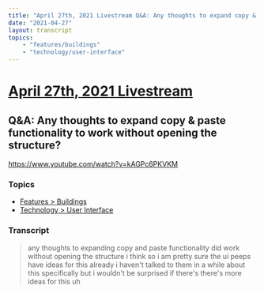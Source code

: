 ```yaml
---
title: "April 27th, 2021 Livestream Q&A: Any thoughts to expand copy & paste functionality to work without opening the structure?"
date: "2021-04-27"
layout: transcript
topics:
    - "features/buildings"
    - "technology/user-interface"
---
```

# [April 27th, 2021 Livestream](../2021-04-27.md)
## Q&A: Any thoughts to expand copy & paste functionality to work without opening the structure?
https://www.youtube.com/watch?v=kAGPc6PKVKM

### Topics
* [Features > Buildings](../topics/features/buildings.md)
* [Technology > User Interface](../topics/technology/user-interface.md)

### Transcript

> any thoughts to expanding copy and paste functionality did work without opening the structure i think so i am pretty sure the ui peeps have ideas for this already i haven't talked to them in a while about this specifically but i wouldn't be surprised if there's there's more ideas for this uh
